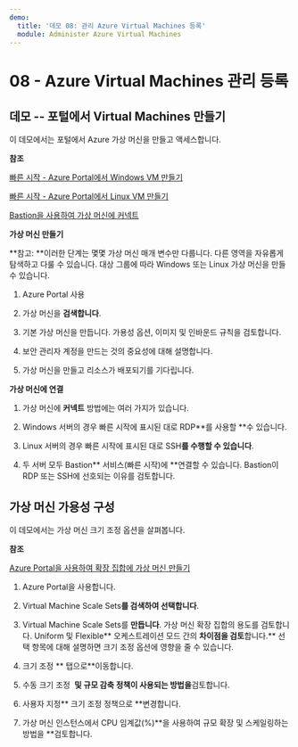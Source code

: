 ```yaml
---
demo:
  title: '데모 08: 관리 Azure Virtual Machines 등록'
  module: Administer Azure Virtual Machines
---
```



# 08 - Azure Virtual Machines 관리 등록

## 데모 -- 포털에서 Virtual Machines 만들기

이 데모에서는 포털에서 Azure 가상 머신을 만들고 액세스합니다.

**참조**

[빠른 시작 - Azure Portal에서 Windows VM 만들기](https://docs.microsoft.com/azure/virtual-machines/windows/quick-create-portal)

[빠른 시작 - Azure Portal에서 Linux VM 만들기](https://docs.microsoft.com/azure/virtual-machines/linux/quick-create-portal)

[Bastion을 사용하여 가상 머신에 커넥트](https://learn.microsoft.com/azure/bastion/tutorial-create-host-portal#connect)

**가상 머신 만들기**

**참고: **이러한 단계는 몇몇 가상 머신 매개 변수만 다룹니다. 다른 영역을 자유롭게 탐색하고 다룰 수 있습니다. 대상 그룹에 따라 Windows 또는 Linux 가상 머신을 만들 수 있습니다.

1. Azure Portal 사용

1. 가상 머신을 **검색합니다**. 

1. 기본 가상 머신을 만듭니다. 가용성 옵션, 이미지 및 인바운드 규칙을 검토합니다.

1. 보안 관리자 계정을 만드는 것의 중요성에 대해 설명합니다.

1. 가상 머신을 만들고 리소스가 배포되기를 기다립니다.  

**가상 머신에 연결**

1. 가상 머신에 **커넥트** 방법에는 여러 가지가 있습니다. 

1. Windows 서버의 경우 빠른 시작에 표시된 대로 RDP**를 사용할 **수 있습니다. 

1. Linux 서버의 경우 빠른 시작에 표시된 대로 SSH**를 수행할 수 있습니다**. 

1. 두 서버 모두 Bastion** 서비스(빠른 시작)에 **연결할 수 있습니다. Bastion이 RDP 또는 SSH에 선호되는 이유를 검토합니다. 

## 가상 머신 가용성 구성

이 데모에서는 가상 머신 크기 조정 옵션을 살펴봅니다.

**참조**

[Azure Portal을 사용하여 확장 집합에 가상 머신 만들기](https://learn.microsoft.com/azure/virtual-machine-scale-sets/flexible-virtual-machine-scale-sets-portal)

1. Azure Portal을 사용합니다.

1. Virtual Machine Scale Sets**를 검색하여 선택합니다**. 

1. Virtual Machine Scale Sets를 **만듭니다**. 가상 머신 확장 집합의 용도를 검토합니다. Uniform 및 Flexible** 오케스트레이션 모드 간의 **차이점을 검토**합니다.** 선택 항목에 대해 설명하면 크기 조정 옵션에 영향을 줄 수 있습니다. 

1. 크기 조정 ** 탭으로**이동합니다. 

1. 수동 크기 조정  **및 **규모 감축 정책이** 사용되는 방법을**검토합니다. 

1. 사용자 지정** 크기 조정 정책으로 **변경합니다. 

1. 가상 머신 인스턴스에서 CPU 임계값(%)**을 사용하여 규모 확장 및 스케일링하는 방법을 **검토합니다. 

